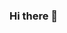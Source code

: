 ### Hi there 👋

<!--
**alexis691/alexis691** is a ✨ _special_ ✨ repository because its `README.md` (this file) appears on your GitHub profile.

Here are some ideas to get you started:

- 🔭 I’m currently working on fan geek book
- 🌱 I’m currently learning React.j and Node.js
- 📫 How to reach me: aguilar.you17@gmail.com

-->
